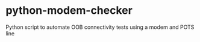 # python-modem-checker
Python script to automate OOB connectivity tests using a modem and POTS line
